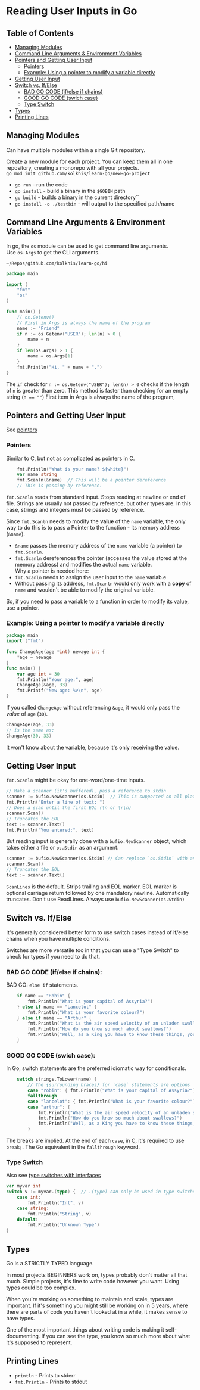 # Reading User Inputs in Go

## Table of Contents
* [Managing Modules](#managing-modules) 
* [Command Line Arguments & Environment Variables](#command-line-arguments--environment-variables) 
* [Pointers and Getting User Input](#pointers-and-getting-user-input) 
    * [Pointers](#pointers) 
    * [Example: Using a pointer to modify a variable directly](#example-using-a-pointer-to-modify-a-variable-directly) 
* [Getting User Input](#getting-user-input) 
* [Switch vs. If/Else](#switch-vs-ifelse) 
    * [BAD GO CODE (if/else if chains)](#bad-go-code-ifelse-if-chains) 
    * [GOOD GO CODE (swich case)](#good-go-code-swich-case) 
    * [Type Switch](#type-switch) 
* [Types](#types) 
* [Printing Lines](#printing-lines) 

## Managing Modules
Can have multiple modules within a single Git repository.

Create a new module for each project. You can keep them all in one repository,
creating a monorepo with all your projects.  
`go mod init github.com/kolkhis/learn-go/new-go-project`

* `go run` - run the code
* `go install` - build a binary in the `$GOBIN` path
* `go build` - builds a binary in the current directory``
* `go install -o ./testbin` - will output to the specified path/name


## Command Line Arguments & Environment Variables
In go, the `os` module can be used to get command line arguments.  
Use `os.Args` to get the CLI arguments.  

`~/Repos/github.com/kolkhis/learn-go/hi`
```go
package main

import (
	"fmt"
	"os"
)

func main() {
    // os.Getenv()
    // First in Args is always the name of the program
    name := "Friend"
    if n := os.Getenv("USER"); len(n) > 0 {
        name = n
    }
    if len(os.Args) > 1 {
        name = os.Args[1] 
    }
    fmt.Println("Hi, " + name + ".")
}
```

The `if` check for `n := os.Getenv("USER"); len(n) > 0` checks if the length of `n` is greater than zero. 
This method is faster than checking for an empty string (`n == ""`)
First item in Args is always the name of the program, 

## Pointers and Getting User Input
See [pointers](./pointers.md)
### Pointers

Similar to C, but not as complicated as pointers in C.
```go
    fmt.Println("What is your name? ${white}")
    var name string
    fmt.Scanln(&name)  // This will be a pointer dereference
    // This is passing-by-reference. 
```
`fmt.Scanln` reads from standard input. Stops reading at newline or end of file.
Strings are usually not passed by reference, but other types are.
In this case, strings and integers must be passed by reference.

Since `fmt.Scanln` needs to modify the **value** of the `name` variable, the only way
to do this is to pass a Pointer to the function - its memory address (`&name`).  

* `&name` passes the memory address of the `name` variable (a pointer) to `fmt.Scanln`.  
* `fmt.Scanln` dereferences the pointer (accesses the value stored at the memory
  address) and modifies the actual `name` variable.  
Why a pointer is needed here:
* `fmt.Scanln` needs to assign the user input to the `name` variab.e  
* Without passing its address, `fmt.Scanln` would only work with a **copy** of `name`
  and wouldn't be able to modify the original variable.  


So, if you need to pass a variable to a function in order to modify its value, use a pointer.  

### Example: Using a pointer to modify a variable directly
```go
package main
import ("fmt")

func ChangeAge(age *int) newage int {
    *age = newage
}
func main() {
    var age int = 30
    fmt.Println("Your age:", age)
    ChangeAge(&age, 33)
    fmt.Printf("New age: %v\n", age)
}
```

If you called `ChangeAge` without referencing `&age`, it would only pass the *value*
of `age` (`30`). 
```go
ChangeAge(age, 33)
// is the same as:
ChangeAge(30, 33)
```
It won't know about the variable, because it's only receiving the value.  



## Getting User Input
`fmt.Scanln` might be okay for one-word/one-time inputs.
```go
// Make a scanner (it's buffered), pass a reference to stdin
scanner := bufio.NewScanner(os.Stdin)  // This is supported on all platforms. 
fmt.Println("Enter a line of text: ")
// Does a scan until the first EOL (\n or \r\n)
scanner.Scan() 
// Truncates the EOL
text := scanner.Text()  
fmt.Println("You entered:", text)
```

But reading input is generally done with a `bufio.NewScanner` object, which takes
either a file or `os.Stdin` as an argument.  
```go
scanner := bufio.NewScanner(os.Stdin) // Can replace `os.Stdin` with any input (files)
scanner.Scan() 
// Truncates the EOL
text := scanner.Text()  
```

`ScanLines` is the default. Strips trailing and EOL marker. EOL marker is optional carriage return
followed by one mandatory newline. Automatically truncates. Don't use ReadLines.
Always use `bufio.NewScanner(os.Stdin)`

## Switch vs. If/Else
It's generally considered better form to use switch cases instead of if/else chains
when you have multiple conditions.  

Switches are more versatile too in that you can use a "Type Switch" to check for
types if you need to do that.  

### BAD GO CODE (if/else if chains):
BAD GO: `else if` statements.
```go
    if name == "Robin" {
        fmt.Println("What is your capital of Assyria?")
    } else if name == "Lancelot" {
        fmt.Println("What is your favorite colour?")
    } else if name == "Arthur" {
        fmt.Println("What is the air speed velocity of an unladen swallow?")
        fmt.Println("How do you know so much about swallows?")
        fmt.Println("Well, as a King you have to know these things, you know.")
    }
```

### GOOD GO CODE (swich case):
In Go, switch statements are the preferred idiomatic way for conditionals.
```go
    switch strings.ToLower(name) {
        // The {surrounding braces} for `case` statements are options
        case "robin": { fmt.Println("What is your capital of Assyria?") } 
        fallthrough
        case "lancelot": { fmt.Println("What is your favorite colour?") } 
        case "arthur": {
            fmt.Println("What is the air speed velocity of an unladen swallow?")
            fmt.Println("How do you know so much about swallows?")
            fmt.Println("Well, as a King you have to know these things, you know.")
        }
```
The breaks are implied. At the end of each `case`, in C, it's required to use `break;`.
The Go equivalent in the `fallthrough` keyword.

### Type Switch
Also see [type switches with interfaces](./interfaces.md)
```go
var myvar int
switch v := myvar.(type) {  // .(type) can only be used in type switches and type assertions
    case int:  
        fmt.Println("Int", v)  
    case string:  
        fmt.Println("String", v)  
    default:  
        fmt.Println("Unknown Type")  
}
```

## Types
Go is a STRICTLY TYPED language.

In most projects BEGINNERS work on, types probably don't matter all that much.
Simple projects, it's fine to write code however you want. Using types could be too complex.

When you're working on something to maintain and scale, types are important.
If it's something you might still be working on in 5 years, where there are
parts of code you haven't looked at in a while, it makes sense to have types.

One of the most important things about writing code is making it self-documenting. 
If you can see the type, you know so much more about what it's supposed to represent.


## Printing Lines
* `println` - Prints to stderr
* `fmt.Println` - Prints to stdout
